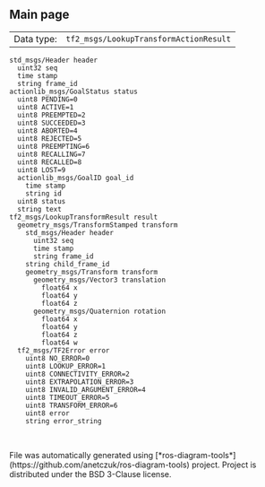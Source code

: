 <!--
File was automatically generated using 'ros-diagram-tools' project.
Project is distributed under the BSD 3-Clause license.
-->

## Main page

|     |     |
| --- | --- |
| Data type: | `tf2_msgs/LookupTransformActionResult` |

```
std_msgs/Header header
  uint32 seq
  time stamp
  string frame_id
actionlib_msgs/GoalStatus status
  uint8 PENDING=0
  uint8 ACTIVE=1
  uint8 PREEMPTED=2
  uint8 SUCCEEDED=3
  uint8 ABORTED=4
  uint8 REJECTED=5
  uint8 PREEMPTING=6
  uint8 RECALLING=7
  uint8 RECALLED=8
  uint8 LOST=9
  actionlib_msgs/GoalID goal_id
    time stamp
    string id
  uint8 status
  string text
tf2_msgs/LookupTransformResult result
  geometry_msgs/TransformStamped transform
    std_msgs/Header header
      uint32 seq
      time stamp
      string frame_id
    string child_frame_id
    geometry_msgs/Transform transform
      geometry_msgs/Vector3 translation
        float64 x
        float64 y
        float64 z
      geometry_msgs/Quaternion rotation
        float64 x
        float64 y
        float64 z
        float64 w
  tf2_msgs/TF2Error error
    uint8 NO_ERROR=0
    uint8 LOOKUP_ERROR=1
    uint8 CONNECTIVITY_ERROR=2
    uint8 EXTRAPOLATION_ERROR=3
    uint8 INVALID_ARGUMENT_ERROR=4
    uint8 TIMEOUT_ERROR=5
    uint8 TRANSFORM_ERROR=6
    uint8 error
    string error_string


```


</br>
File was automatically generated using [*ros-diagram-tools*](https://github.com/anetczuk/ros-diagram-tools) project.
Project is distributed under the BSD 3-Clause license.
